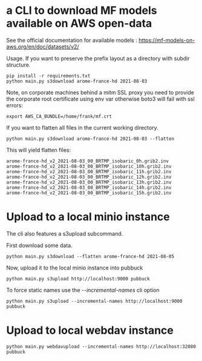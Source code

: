 # a CLI to download MF models available on AWS open-data

See the official documentation for available models : https://mf-models-on-aws.org/en/doc/datasets/v2/

Usage.
If you want to preserve the prefix layout as a directory with subdir structure.
```
pip install -r requirements.txt
python main.py s3download arome-france-hd 2021-08-03
```

Note, on corporate machines behind a mitm SSL proxy you need to provide the corporate
root certificate using env var otherwise boto3
will fail with ssl errors:
```
export AWS_CA_BUNDLE=/home/frank/mf.crt
```

If you want to flatten all files in the current working directory.

```
python main.py s3download arome-france-hd 2021-08-03 --flatten
```

This will yield flatten files:

```
arome-france-hd_v2_2021-08-03_00_BRTMP_isobaric_0h.grib2.inv
arome-france-hd_v2_2021-08-03_00_BRTMP_isobaric_10h.grib2.inv
arome-france-hd_v2_2021-08-03_00_BRTMP_isobaric_11h.grib2.inv
arome-france-hd_v2_2021-08-03_00_BRTMP_isobaric_12h.grib2.inv
arome-france-hd_v2_2021-08-03_00_BRTMP_isobaric_13h.grib2.inv
arome-france-hd_v2_2021-08-03_00_BRTMP_isobaric_14h.grib2.inv
arome-france-hd_v2_2021-08-03_00_BRTMP_isobaric_15h.grib2.inv
```

# Upload to a local minio instance

The cli also features a s3upload subcommand.

First download some data.

```
python main.py s3download --flatten arome-france-hd 2021-08-05
```

Now, upload it to the local minio instance into pubbuck

```
python main.py s3upload http://localhost:9000 pubbuck
```

To force static names use the *--incremental-names* cli option

```
python main.py s3upload --incremental-names http://localhost:9000 pubbuck
```

# Upload to local webdav instance 

```
python main.py webdavupload --incremental-names http://localhost:32080 pubbuck
```
